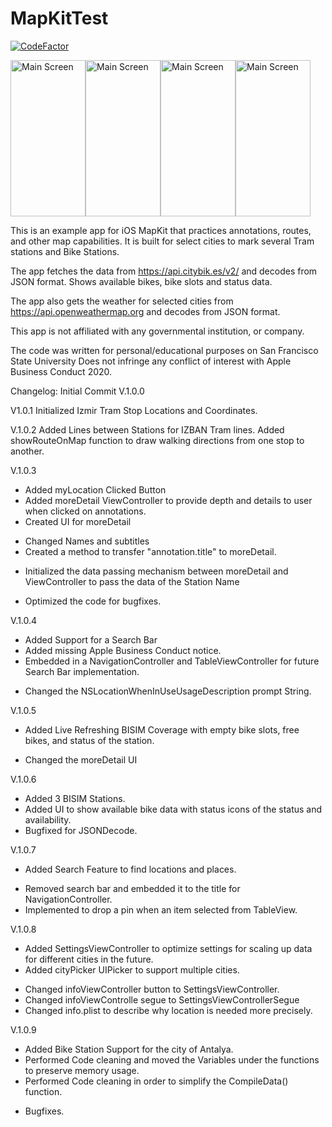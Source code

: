 # MapKitTest

[![CodeFactor](https://www.codefactor.io/repository/github/utkut/mapkittest/badge)](https://www.codefactor.io/repository/github/utkut/mapkittest)

<img src="https://github.com/utkut/MapKitTest/blob/master/Images/ss1.png?raw=true" width="120" height="250" title="Main Screen"><img src="https://github.com/utkut/MapKitTest/blob/master/Images/ss2.png?raw=true" width="120" height="250" title="Main Screen"><img src="https://github.com/utkut/MapKitTest/blob/master/Images/ss3.png?raw=true" width="120" height="250" title="Main Screen"><img src="https://github.com/utkut/MapKitTest/blob/master/Images/ss4.png?raw=true" width="120" height="250" title="Main Screen">

This is an example app for iOS MapKit that practices annotations, routes, and other map capabilities. It is built for select cities to mark several Tram stations and Bike Stations.

The app fetches the data from https://api.citybik.es/v2/ and decodes from JSON format. Shows available bikes, bike slots and status data.

The app also gets the weather for selected cities from https://api.openweathermap.org and decodes from JSON format. 

This app is not affiliated with any governmental institution, or company. 

The code was written for personal/educational purposes on San Francisco State University
Does not infringe any conflict of interest with Apple Business Conduct 2020.


Changelog:
Initial Commit V.1.0.0

V1.0.1
Initialized Izmir Tram Stop Locations and Coordinates.

V.1.0.2
Added Lines between Stations for IZBAN Tram lines.
Added showRouteOnMap function to draw walking directions from one stop to another.

V.1.0.3
+ Added myLocation Clicked Button
+ Added moreDetail ViewController to provide depth and details to user when clicked on annotations.
+ Created UI for moreDetail
* Changed Names and subtitles
* Created a method to transfer "annotation.title" to moreDetail.
+ Initialized the data passing mechanism between moreDetail and ViewController to pass the data of the Station Name
* Optimized the code for bugfixes.

V.1.0.4

+ Added Support for a Search Bar
+ Added missing Apple Business Conduct notice.
+ Embedded in a NavigationController and TableViewController for future Search Bar implementation.
* Changed the NSLocationWhenInUseUsageDescription prompt String.

V.1.0.5

+ Added Live Refreshing BISIM Coverage with empty bike slots, free bikes, and status of the station.
* Changed the moreDetail UI

V.1.0.6

+ Added 3 BISIM Stations.
+ Added UI to show available bike data with status icons of the status and availability.
+ Bugfixed for JSONDecode.

V.1.0.7

+ Added Search Feature to find locations and places.
* Removed search bar and embedded it to the title for NavigationController.
* Implemented to drop a pin when an item selected from TableView.

V.1.0.8

+ Added SettingsViewController to optimize settings for scaling up data for different cities in the future.
+ Added cityPicker UIPicker to support multiple cities.
* Changed infoViewController button to SettingsViewController.
* Changed infoViewControlle segue to SettingsViewControllerSegue
* Changed info.plist to describe why location is needed more precisely.

V.1.0.9

+ Added Bike Station Support for the city of Antalya.
+ Performed Code cleaning and moved the Variables under the functions to preserve memory usage.
+ Performed Code cleaning in order to simplify the CompileData() function.
* Bugfixes.
